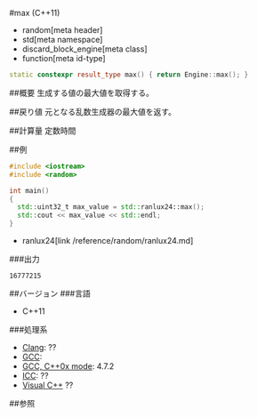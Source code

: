 #max (C++11)
* random[meta header]
* std[meta namespace]
* discard_block_engine[meta class]
* function[meta id-type]

```cpp
static constexpr result_type max() { return Engine::max(); }
```

##概要
生成する値の最大値を取得する。


##戻り値
元となる乱数生成器の最大値を返す。


##計算量
定数時間


##例
```cpp
#include <iostream>
#include <random>

int main()
{
  std::uint32_t max_value = std::ranlux24::max();
  std::cout << max_value << std::endl;
}
```
* ranlux24[link /reference/random/ranlux24.md]

###出力
```
16777215
```

##バージョン
###言語
- C++11

###処理系
- [Clang](/implementation.md#clang): ??
- [GCC](/implementation.md#gcc): 
- [GCC, C++0x mode](/implementation.md#gcc): 4.7.2
- [ICC](/implementation.md#icc): ??
- [Visual C++](/implementation.md#visual_cpp) ??


##参照


